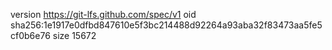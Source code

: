 version https://git-lfs.github.com/spec/v1
oid sha256:1e1917e0dfbd847610e5f3bc214488d92264a93aba32f83473aa5fe5cf0b6e76
size 15672
